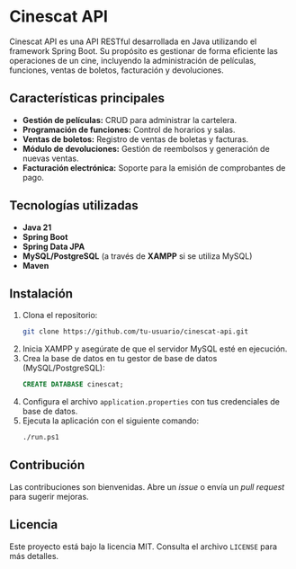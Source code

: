 # Cinescat API

Cinescat API es una API RESTful desarrollada en Java utilizando el framework Spring Boot. Su propósito es gestionar de forma eficiente las operaciones de un cine, incluyendo la administración de películas, funciones, ventas de boletos, facturación y devoluciones.

## Características principales

- **Gestión de películas:** CRUD para administrar la cartelera.
- **Programación de funciones:** Control de horarios y salas.
- **Ventas de boletos:** Registro de ventas de boletas y facturas.
- **Módulo de devoluciones:** Gestión de reembolsos y generación de nuevas ventas.
- **Facturación electrónica:** Soporte para la emisión de comprobantes de pago.

## Tecnologías utilizadas

- **Java 21**
- **Spring Boot**
- **Spring Data JPA**
- **MySQL/PostgreSQL** (a través de **XAMPP** si se utiliza MySQL)
- **Maven**

## Instalación

1. Clona el repositorio:
   ```bash
   git clone https://github.com/tu-usuario/cinescat-api.git
   ```
2. Inicia XAMPP y asegúrate de que el servidor MySQL esté en ejecución.
3. Crea la base de datos en tu gestor de base de datos (MySQL/PostgreSQL):
   ```sql
   CREATE DATABASE cinescat;
   ```
4. Configura el archivo `application.properties` con tus credenciales de base de datos.
5. Ejecuta la aplicación con el siguiente comando:
   ```bash
   ./run.ps1
   ```

## Contribución

Las contribuciones son bienvenidas. Abre un *issue* o envía un *pull request* para sugerir mejoras.

## Licencia

Este proyecto está bajo la licencia MIT. Consulta el archivo `LICENSE` para más detalles.

